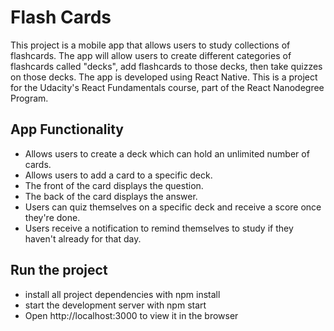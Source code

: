 # Flash Cards
This project is a mobile app that allows users to study collections of flashcards. The app will allow users to create different categories of flashcards called "decks", add flashcards to those decks, then take quizzes on those decks. The app is developed using React Native. This is a project for the Udacity's React Fundamentals course, part of the React Nanodegree Program.

## App Functionality
- Allows users to create a deck which can hold an unlimited number of cards.
- Allows users to add a card to a specific deck.
- The front of the card displays the question.
- The back of the card displays the answer.
- Users can quiz themselves on a specific deck and receive a score once they're done.
- Users receive a notification to remind themselves to study if they haven't already for that day.

## Run the project
- install all project dependencies with npm install
- start the development server with npm start
- Open http://localhost:3000 to view it in the browser